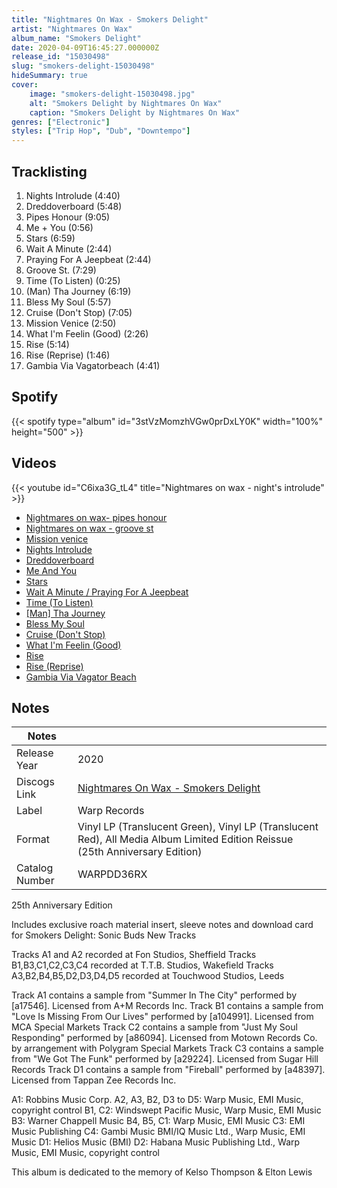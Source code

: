 ```yaml
---
title: "Nightmares On Wax - Smokers Delight"
artist: "Nightmares On Wax"
album_name: "Smokers Delight"
date: 2020-04-09T16:45:27.000000Z
release_id: "15030498"
slug: "smokers-delight-15030498"
hideSummary: true
cover:
    image: "smokers-delight-15030498.jpg"
    alt: "Smokers Delight by Nightmares On Wax"
    caption: "Smokers Delight by Nightmares On Wax"
genres: ["Electronic"]
styles: ["Trip Hop", "Dub", "Downtempo"]
---
```


## Tracklisting
1. Nights Introlude (4:40)
2. Dreddoverboard (5:48)
3. Pipes Honour (9:05)
4. Me + You (0:56)
5. Stars (6:59)
6. Wait A Minute (2:44)
7. Praying For A Jeepbeat (2:44)
8. Groove St. (7:29)
9. Time (To Listen) (0:25)
10. (Man) Tha Journey (6:19)
11. Bless My Soul (5:57)
12. Cruise (Don't Stop) (7:05)
13. Mission Venice (2:50)
14. What I'm Feelin (Good) (2:26)
15. Rise (5:14)
16. Rise (Reprise) (1:46)
17. Gambia Via Vagatorbeach (4:41)


## Spotify
{{< spotify type="album" id="3stVzMomzhVGw0prDxLY0K" width="100%" height="500" >}}



## Videos
{{< youtube id="C6ixa3G_tL4" title="Nightmares on wax - night's introlude" >}}
- [Nightmares on wax- pipes honour](https://www.youtube.com/watch?v=UiiGWxO-VkY)
- [Nightmares on wax - groove st](https://www.youtube.com/watch?v=tBg48HzyrQQ)
- [Mission venice](https://www.youtube.com/watch?v=X_w8Qfc5X_k)
- [Nights Introlude](https://www.youtube.com/watch?v=U6v5Ec2-D4Q)
- [Dreddoverboard](https://www.youtube.com/watch?v=_U8jWlq5wRI)
- [Me And You](https://www.youtube.com/watch?v=gd7PMEPHH6E)
- [Stars](https://www.youtube.com/watch?v=zCoXzl_QrKM)
- [Wait A Minute / Praying For A Jeepbeat](https://www.youtube.com/watch?v=_qwCWBLPeGE)
- [Time (To Listen)](https://www.youtube.com/watch?v=F_7-0sOzLuE)
- [[Man] Tha Journey](https://www.youtube.com/watch?v=QViFdm8qm6A)
- [Bless My Soul](https://www.youtube.com/watch?v=iN_Ffodrp2E)
- [Cruise (Don't Stop)](https://www.youtube.com/watch?v=RRF7ujXDZDY)
- [What I'm Feelin (Good)](https://www.youtube.com/watch?v=bQXFe5o1vtw)
- [Rise](https://www.youtube.com/watch?v=su0mR4_z2so)
- [Rise (Reprise)](https://www.youtube.com/watch?v=R2De1CYzhjk)
- [Gambia Via Vagator Beach](https://www.youtube.com/watch?v=W7rViKD1BZw)

## Notes
| Notes          |             |
| ---------------| ----------- |
| Release Year   | 2020 |
| Discogs Link   | [Nightmares On Wax - Smokers Delight](https://www.discogs.com/release/15030498-Nightmares-On-Wax-Smokers-Delight) |
| Label          | Warp Records |
| Format         | Vinyl LP (Translucent Green), Vinyl LP (Translucent Red), All Media Album Limited Edition Reissue (25th Anniversary Edition) |
| Catalog Number | WARPDD36RX |

25th Anniversary Edition

Includes exclusive roach material insert, sleeve notes and download card for Smokers Delight: Sonic Buds New Tracks

Tracks A1 and A2 recorded at Fon Studios, Sheffield
Tracks B1,B3,C1,C2,C3,C4 recorded at T.T.B. Studios, Wakefield
Tracks A3,B2,B4,B5,D2,D3,D4,D5 recorded at Touchwood Studios, Leeds

Track A1 contains a sample from "Summer In The City" performed by [a17546]. Licensed from A+M Records Inc.
Track B1 contains a sample from "Love Is Missing From Our Lives" performed by [a104991]. Licensed from MCA Special Markets
Track C2 contains a sample from "Just My Soul Responding" performed by [a86094]. Licensed from Motown Records Co. by arrangement with Polygram Special Markets
Track C3 contains a sample from "We Got The Funk" performed by [a29224]. Licensed from Sugar Hill Records
Track D1 contains a sample from "Fireball" performed by [a48397]. Licensed from Tappan Zee Records Inc.

A1: Robbins Music Corp.
A2, A3, B2, D3 to D5: Warp Music, EMI Music, copyright control
B1, C2: Windswept Pacific Music, Warp Music, EMI Music
B3: Warner Chappell Music
B4, B5, C1: Warp Music, EMI Music
C3: EMI Music Publishing
C4: Gambi Music BMI/IQ Music Ltd., Warp Music, EMI Music
D1: Helios Music (BMI)
D2: Habana Music Publishing Ltd., Warp Music, EMI Music, copyright control

This album is dedicated to the memory of Kelso Thompson & Elton Lewis
